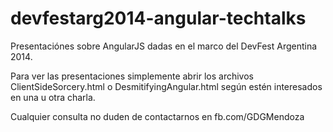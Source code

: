 devfestarg2014-angular-techtalks
================================

Presentaciónes sobre AngularJS dadas en el marco del DevFest Argentina 2014.

Para ver las presentaciones simplemente abrir los archivos ClientSideSorcery.html o DesmitifyingAngular.html según estén interesados en una u otra charla.

Cualquier consulta no duden de contactarnos en fb.com/GDGMendoza
